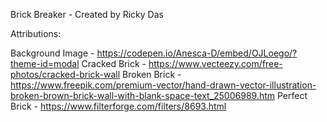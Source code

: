 Brick Breaker - Created by Ricky Das

Attributions:

Background Image - https://codepen.io/Anesca-D/embed/OJLoego/?theme-id=modal
Cracked Brick - https://www.vecteezy.com/free-photos/cracked-brick-wall
Broken Brick - https://www.freepik.com/premium-vector/hand-drawn-vector-illustration-broken-brown-brick-wall-with-blank-space-text_25006989.htm
Perfect Brick - https://www.filterforge.com/filters/8693.html
